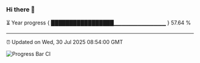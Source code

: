 ### Hi there 👋

⏳ Year progress { █████████████████▁▁▁▁▁▁▁▁▁▁▁▁▁ } 57.64 %

---

⏰ Updated on Wed, 30 Jul 2025 08:54:00 GMT

![Progress Bar CI](https://github.com/IshwaranRudhara/GIT-ACTION/workflows/Progress%20Bar%20CI/badge.svg)

